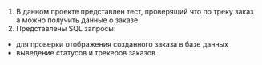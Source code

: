 ﻿1. В данном проекте представлен тест, проверящий что по треку заказ а можно получить данные о заказе
2. Представлены SQL запросы:
- для проверки отображения созданного заказа в базе данных
- выведение статусов и трекеров заказов

